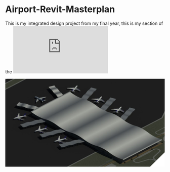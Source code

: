 # Airport-Revit-Masterplan
This is my integrated design project from my final year, this is my section of the ![Report](https://github.com/conorkelly1307/Airport-Revit-Masterplan/blob/main/Airport%20Revit%20Masterplan.pdf)



![Airport](https://raw.githubusercontent.com/conorkelly1307/Airport-Revit-Masterplan/main/Airport%20Revit%20Model.JPG)
